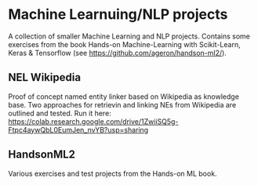 # Machine Learnuing/NLP projects
A collection of smaller Machine Learning and NLP projects.
Contains some exercises from the book Hands-on Machine-Learning with Scikit-Learn, Keras & Tensorflow (see https://github.com/ageron/handson-ml2/).

## NEL Wikipedia
Proof of concept named entity linker based on Wikipedia as knowledge base. Two approaches for retrievin and linking NEs from Wikipedia are outlined and tested.
Run it here: https://colab.research.google.com/drive/1ZwiiSQ5g-Ftpc4aywQbL0EumJen_nvYB?usp=sharing

## HandsonML2
Various exercises and test projects from the Hands-on ML book.
